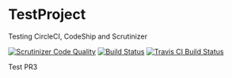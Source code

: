 # TestProject
Testing CircleCI, CodeShip and Scrutinizer

[![Scrutinizer Code Quality](https://scrutinizer-ci.com/g/SanderKnape/TestProject/badges/quality-score.png?b=master)](https://scrutinizer-ci.com/g/SanderKnape/TestProject/?branch=master)
[![Build Status](https://img.shields.io/scrutinizer/build/g/sanderknape/testproject.svg?style=flat-square)]()
[![Travis CI Build Status](https://travis-ci.org/SanderKnape/TestProject.svg?branch=master)]()

Test PR3
